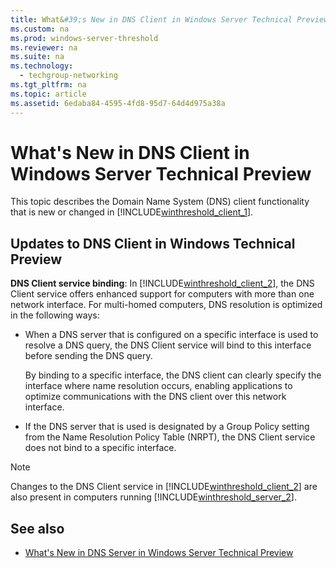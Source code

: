 ```yaml
---
title: What&#39;s New in DNS Client in Windows Server Technical Preview
ms.custom: na
ms.prod: windows-server-threshold
ms.reviewer: na
ms.suite: na
ms.technology: 
  - techgroup-networking
ms.tgt_pltfrm: na
ms.topic: article
ms.assetid: 6edaba84-4595-4fd8-95d7-64d4d975a38a
---
```

# What&#39;s New in DNS Client in Windows Server Technical Preview
This topic describes the Domain Name System (DNS) client functionality that is new or changed in [!INCLUDE[winthreshold_client_1](includes/winthreshold_client_1_md.md)].

## <a name="BKMK_DNSClient2012R2"></a>Updates to DNS Client in Windows Technical Preview
**DNS Client service binding**: In [!INCLUDE[winthreshold_client_2](includes/winthreshold_client_2_md.md)], the DNS Client service offers enhanced support for computers with more than one network interface. For multi-homed computers, DNS resolution is optimized in the following ways:

-   When a DNS server that is configured on a specific interface is used to resolve a DNS query, the DNS Client service will bind to this interface before sending the DNS query.

    By binding to a specific interface, the DNS client can clearly specify the interface where name resolution occurs, enabling applications to optimize communications with the DNS client over this network interface.

-   If the DNS server that is used is designated by a Group Policy setting from the Name Resolution Policy Table (NRPT), the DNS Client service does not bind to a specific interface.

> [!NOTE]
> Changes to the DNS Client service in [!INCLUDE[winthreshold_client_2](includes/winthreshold_client_2_md.md)] are also present in computers running [!INCLUDE[winthreshold_server_2](includes/winthreshold_server_2_md.md)].

## See also

-   [What's New in DNS Server in Windows Server Technical Preview](What-s-New-in-DNS-Server-in-Windows-Server-Technical-Preview.md)


